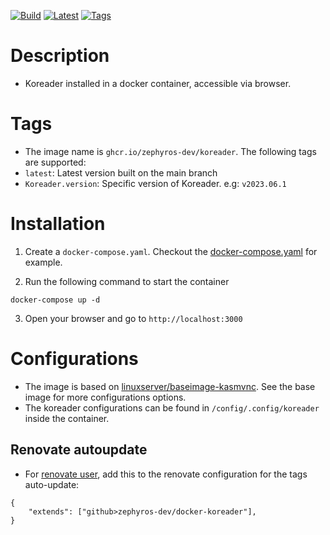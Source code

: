 [![Build](https://github.com/zephyros-dev/docker-koreader/actions/workflows/build.yaml/badge.svg?branch=main)](https://github.com/zephyros-dev/docker-koreader/actions/workflows/build.yaml)
[![Latest](https://ghcr-badge.egpl.dev/zephyros-dev/koreader/latest_tag?color=%2344cc11&ignore=latest&label=Latest&trim=)](https://github.com/zephyros-dev/docker-koreader/pkgs/container/koreader)
[![Tags](https://ghcr-badge.egpl.dev/zephyros-dev/koreader/tags?color=%2344cc11&ignore=latest&n=3&label=Tags&trim=)](https://github.com/zephyros-dev/docker-koreader/pkgs/container/koreader)

# Description

- Koreader installed in a docker container, accessible via browser.

# Tags

- The image name is `ghcr.io/zephyros-dev/koreader`. The following tags are supported:
- `latest`: Latest version built on the main branch
- `Koreader.version`: Specific version of Koreader. e.g: `v2023.06.1`

# Installation

1. Create a `docker-compose.yaml`. Checkout the [docker-compose.yaml](docker-compose.yaml) for example.

2. Run the following command to start the container

```
docker-compose up -d
```

3. Open your browser and go to `http://localhost:3000`

# Configurations

- The image is based on [linuxserver/baseimage-kasmvnc](https://github.com/linuxserver/docker-baseimage-kasmvnc). See the base image for more configurations options.
- The koreader configurations can be found in `/config/.config/koreader` inside the container.

## Renovate autoupdate

- For [renovate user](https://github.com/renovatebot/renovate), add this to the renovate configuration for the tags auto-update:

```
{
    "extends": ["github>zephyros-dev/docker-koreader"],
}
```
